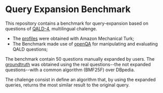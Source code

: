 # Query Expansion Benchmark

This repository contains a benchmark for query-expansion based on questions of [QALD-4](https://github.com/AKSW/query-expansion-benchmark/blob/master/expansion.benchmark/src/main/resources/org/aksw/queryexpansion/benchmark/qald/qald-4_multilingual_test_questions.xml), multilingual chalenge.

- The [profiles](https://github.com/AKSW/query-expansion-benchmark/tree/master/expansion.benchmark/src/main/resources/org/aksw/queryexpansion/benchmark/profiles) were obtained with Amazon Mechanical Turk;
- The Benchmark made use of [openQA](http://openqa.aksw.org) for manipulating and evaluating QALD questions;

The benchmark contain 50 questions manually expanded by users.
The [groundtruth](https://github.com/AKSW/query-expansion-benchmark/tree/master/expansion.benchmark/src/main/resources/org/aksw/queryexpansion/benchmark/groundtruth) was obtained using the real questions--the not expanded questions--with a common algorithm (BMF25F) over DBpedia.

The chalenge consist in define an algorithm that, by using the expanded queries, returns the most similar result to the original query.
